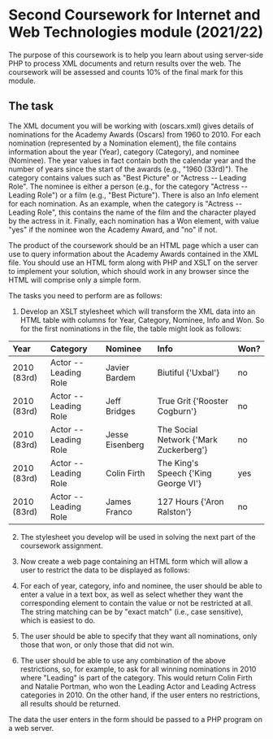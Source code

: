 # Second Coursework for Internet and Web Technologies module (2021/22)

The purpose of this coursework is to help you learn about using server-side PHP to process XML documents and return results over the web. The coursework will be assessed and counts 10% of the final mark for this module.

## The task

The XML document you will be working with (oscars.xml) gives details of nominations for the Academy Awards (Oscars) from 1960 to 2010. For each nomination (represented by a Nomination element), the file contains information about the year (Year), category (Category), and nominee (Nominee). The year values in fact contain both the calendar year and the number of years since the start of the awards (e.g., "1960 (33rd)"). The category contains values such as "Best Picture" or "Actress -- Leading Role". The nominee is either a person (e.g., for the category "Actress -- Leading Role") or a film (e.g., "Best Picture"). There is also an Info element for each nomination. As an example, when the category is "Actress -- Leading Role", this contains the name of the film and the character played by the actress in it. Finally, each nomination has a Won element, with value "yes" if the nominee won the Academy Award, and "no" if not.

The product of the coursework should be an HTML page which a user can use to query information about the Academy Awards contained in the XML file. You should use an HTML form along with PHP and XSLT on the server to implement your solution, which should work in any browser since the HTML will comprise only a simple form.

The tasks you need to perform are as follows:

1. Develop an XSLT stylesheet which will transform the XML data into an HTML table with columns for Year, Category, Nominee, Info and Won. So for the first nominations in the file, the table might look as follows:

| Year          | Category                | Nominee         | Info                                    | Won?     | 
| :------------ | :-------------          | :------------   | :-------------------------------------- | :------  | 
| 2010 (83rd)   | Actor -- Leading Role   | Javier Bardem   | Biutiful {'Uxbal'}                      | no       |   
| 2010 (83rd)   | Actor -- Leading Role   | Jeff Bridges    | True Grit {'Rooster Cogburn'}           | no       | 
| 2010 (83rd)   | Actor -- Leading Role   | Jesse Eisenberg | The Social Network {'Mark Zuckerberg'}  | no       |   
| 2010 (83rd)   | Actor -- Leading Role   | Colin Firth     | The King's Speech {'King George VI'}    | yes      | 
| 2010 (83rd)   | Actor -- Leading Role   | James Franco    | 127 Hours {'Aron Ralston'}              | no      | 

2. The stylesheet you develop will be used in solving the next part of the coursework assignment.

3. Now create a web page containing an HTML form which will allow a user to restrict the data to be displayed as follows:
  1. For each of year, category, info and nominee, the user should be able to enter a value in a text box, as well as select whether they want the corresponding element to contain the value or not be restricted at all. The string matching can be by "exact match" (i.e., case sensitive), which is easiest to do.
  2. The user should be able to specify that they want all nominations, only those that won, or only those that did not win.

4. The user should be able to use any combination of the above restrictions, so, for example, to ask for all winning nominations in 2010 where "Leading" is part of the category. This would return Colin Firth and Natalie Portman, who won the Leading Actor and Leading Actress categories in 2010. On the other hand, if the user enters no restrictions, all results should be returned.

The data the user enters in the form should be passed to a PHP program on a web server. 
